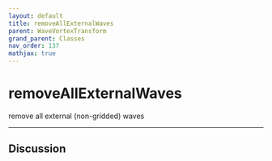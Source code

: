 ```yaml
---
layout: default
title: removeAllExternalWaves
parent: WaveVortexTransform
grand_parent: Classes
nav_order: 137
mathjax: true
---
```


#  removeAllExternalWaves

remove all external (non-gridded) waves


---

## Discussion

  
